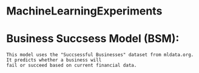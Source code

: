 ﻿# MachineLearningExperiments
 
 # Business Succsess Model (BSM):
    This model uses the "Succsessful Businesses" dataset from mldata.org. It predicts whether a business will 
    fail or succeed based on current financial data. 
